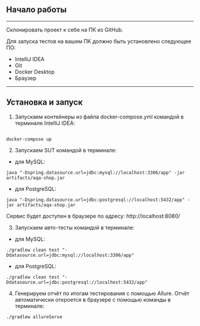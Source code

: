 ## Начало работы

***

Склонировать проект к себе на ПК из GitHub.

Для запуска тестов на вашем ПК должно быть установлено следующее ПО:
- IntelliJ IDEA
- Git
- Docker Desktop
- Браузер

---

## Установка и запуск

1. Запускаем контейнеры из файла docker-compose.yml командой в терминале IntelliJ IDEA:

```

docker-compose up
```

2. Запускаем SUT командой в терминале:

- для MySQL:

```
java "-Dspring.datasource.url=jdbc:mysql://localhost:3306/app" -jar artifacts/aqa-shop.jar
```

- для PostgreSQL:

```
java "-Dspring.datasource.url=jdbc:postgresql://localhost:5432/app" -jar artifacts/aqa-shop.jar
```
Сервис будет доступен в браузере по адресу: http://localhost:8080/

3. Запускаем авто-тесты командой в терминале:

- для MySQL:

```
./gradlew clean test "-Ddatasource.url=jdbc:mysql://localhost:3306/app"
```

- для PostgreSQL:

```
./gradlew clean test "-Ddatasource.url=jdbc:postgresql://localhost:5432/app"
```

4. Генерируем отчёт по итогам тестирования с помощью Allure. Отчёт автоматически откроется в браузере с помощью команды в терминале:

```
./gradlew allureServe
```

